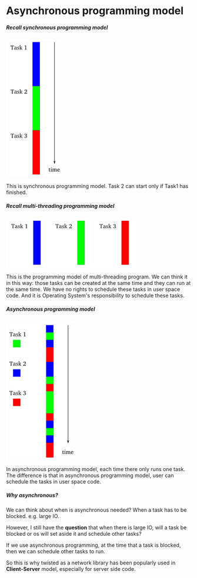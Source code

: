 # Asynchronous programming model

##### Recall synchronous programming model

![syncpm](synchronouspm.png)

This is synchronous programming model. Task 2 can start only if Task1 has finished.

##### Recall multi-threading programming model

![multi-thrading](multi-threading.png)

This is the programming model of multi-threading program. We can think it in this way: those tasks can be created at the same time and they can run at the same time. We have no rights to schedule these tasks in user space code. And it is Operating System's responsibility to schedule these tasks.

##### Asynchronous programming model

![asynchronous programming](asynchronous.png)

In asynchronous programming model, each time there only runs one task. The difference is that in asynchronous programming model, user can schedule the tasks in user space code.

##### Why asynchronous?

We can think about when is asynchronous needed? When a task has to be blocked. e.g. large IO.

However, I still have the **question**  that when there is large IO, will a task be blocked or os will set aside it and schedule other tasks?

If we use asynchronous programming, at the time that a task is blocked, then we can schedule other tasks to run.



So this is why twisted as a network library has been popularly used in **Client-Server** model, especially for server side code.